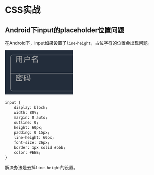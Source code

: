 # CSS实战

## Android下input的placeholder位置问题

在Android下，input如果设置了`line-height`，占位字符的位置会出现问题。

![](android_placeholder_position.png)

	input {
		display: block;
		width: 80%;
		margin: 0 auto;
		outline: 0;
		height: 60px;
		padding: 0 15px;
		line-height: 60px;
		font-size: 26px;
		border: 1px solid #bbb;
		color: #EEE;
	}

解决办法是去掉`line-height`的设置。